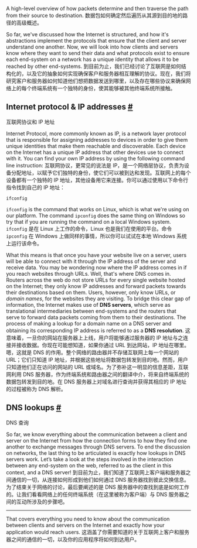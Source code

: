 A high-level overview of how packets determine and then traverse the path from their source to destination.
数据包如何确定然后遍历从其源到目的地的路径的高级概述。

So far, we've discussed how the Internet is structured, and how it's abstractions implement the protocols that ensure that the client and server understand one another. Now, we will look into how clients and servers know where they want to send their data and what protocols exist to ensure each end-system on a network has a unique identity that allows it to be reached by other end-systems.
到目前为止，我们已经讨论了互联网是如何结构化的，以及它的抽象如何实现确保客户和服务器相互理解的协议。现在，我们将研究客户和服务器如何知道他们想把数据发送到哪里，以及存在哪些协议来确保网络上的每个终端系统有一个独特的身份，使其能够被其他终端系统所接触。

## Internet protocol & IP addresses [#](https://www.educative.io/courses/web-development-a-primer/qV25j3l8JqD#Internet-protocol-&-IP-addresses-)
互联网协议和 IP 地址

Internet Protocol, more commonly known as IP, is a network layer protocol that is responsible for assigning addresses to devices in order to give them unique identities that make them reachable and discoverable. Each device on the Internet has a unique IP address that other devices use to connect with it. You can find your own IP address by using the following command line instruction:
互联网协议，更常见的说法是 IP，是一个网络层协议，负责为设备分配地址，以赋予它们独特的身份，使它们可以被到达和发现。互联网上的每个设备都有一个独特的 IP 地址，其他设备用它来连接。你可以通过使用以下命令行指令找到自己的 IP 地址：

```
ifconfig
```

`ifconfig` is the command that works on Linux, which is what we're using on our platform. The command `ipconfig` does the same thing on Windows so try that if you are running the command on a local Windows system.
`ifconfig` 是在 Linux 上工作的命令，Linux 也是我们在使用的平台。命令 `ipconfig` 在 Windows 上做同样的事情，所以你可以试试在本地 Windows 系统上运行该命令。

What this means is that once you have your website live on a server, users will be able to connect with it through the IP address of the server and receive data. You may be wondering now where the IP address comes in if you reach websites through URLs. Well, that's where DNS comes in. Routers across the web do not store URLs for every single website hosted on the Internet; they only know IP addresses and forward packets towards their destinations based on them. Users, however, only know URLs, or _domain names_, for the websites they are visiting. To bridge this clear gap of information, the Internet makes use of **DNS servers**, which serve as translational intermediaries between end-systems and the routers that serve to forward data packets coming from them to their destinations. The process of making a lookup for a domain name on a DNS server and obtaining its corresponding IP address is referred to as a **DNS resolution**.
这意味着，一旦你的网站在服务器上上线，用户将能够通过服务器的 IP 地址与之连接并接收数据。你现在可能想知道，如果你通过 URL 到达网站，IP 地址在哪里。嗯，这就是 DNS 的作用。整个网络的路由器并不存储互联网上每一个网站的 URL；它们只知道 IP 地址，并根据这些地址将数据包转发到目的地。然而，用户只知道他们正在访问的网站的 URL 或域名。为了弥补这一明显的信息差距，互联网利用 DNS 服务器，作为终端系统和路由器之间的翻译中介，将来自终端系统的数据包转发到目的地。在 DNS 服务器上对域名进行查询并获得其相应的 IP 地址的过程被称为 DNS 解析。

## DNS lookups [#](https://www.educative.io/courses/web-development-a-primer/qV25j3l8JqD#DNS-lookups-)
DNS 查询

So far, we know everything about the communication between a client and server on the Internet from how the connection forms to how they find one another to exchange messages through DNS servers. To end the discussion on networks, the last thing to be articulated is exactly how lookups in DNS servers work. Let’s take a look at the steps involved in the interaction between any end-system on the web, referred to as the client in this context, and a DNS server!
到目前为止，我们知道了互联网上客户端和服务器之间通信的一切，从连接如何形成到他们如何通过 DNS 服务器找到彼此交换信息。为了结束关于网络的讨论，最后要阐述的是 DNS 服务器中的查找到底是如何工作的。让我们看看网络上的任何终端系统（在这里被称为客户端）与 DNS 服务器之间的互动所涉及的步骤吧。

---

That covers everything you need to know about the communication between clients and servers on the Internet and exactly how your application would reach users.
这涵盖了你需要知道的关于互联网上客户和服务器之间的通信的一切，以及你的应用程序将如何到达用户。
